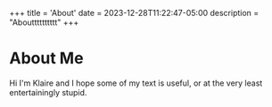 +++
title = 'About'
date = 2023-12-28T11:22:47-05:00
description = "Aboutttttttttt"
+++

# About Me

Hi I'm Klaire and I hope some of my text is useful, or at the very least entertainingly stupid.
